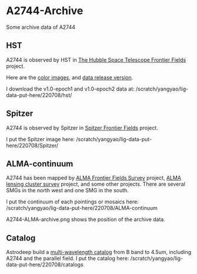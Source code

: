 # A2744-Archive
Some archive data of A2744

## HST

<!--![A2744](https://archive.stsci.edu/prepds/frontier/abell2744-epoch1-annotated.jpg)-->


A2744 is observed by HST in [The Hubble Space Telescope Frontier Fields](https://archive.stsci.edu/prepds/frontier/) project.

Here are the [color images](https://archive.stsci.edu/prepds/frontier/abell2744_display.html), and [data release version](https://archive.stsci.edu/prepds/frontier/abell2744.html).

I download the v1.0-epoch1 and v1.0-epoch2 data at: /scratch/yangyao/lig-data-put-here/220708/hst/ 

## Spitzer

<!--![SFF](https://irsa.ipac.caltech.edu/data/SPITZER/Frontier/images/A2744/A2744.IRAC.1.jpg)-->

A2744 is observed by Spitzer in [Spitzer Frontier Fields](https://irsa.ipac.caltech.edu/data/SPITZER/Frontier/) project.

I put the Spitzer image here: /scratch/yangyao/lig-data-put-here/220708/Spitzer/

## ALMA-continuum

A2744 has been mapped by [ALMA Frontier Fields Survey](https://www.astro.puc.cl/~jgonzal/ALMA_FF.html) project, [ALMA lensing cluster survey](https://ui.adsabs.harvard.edu/abs/2019asrc.confE..64K/abstract) project, and some other projects. There are several SMGs in the north west and one SMG in the south.

I put the continuum of each pointings or mosaics here: /scratch/yangyao/lig-data-put-here/220708/ALMA-continuum 

A2744-ALMA-archive.png shows the position of the archive data.

## Catalog

Astrodeep build a [multi-wavelength catalog](http://www.astrodeep.eu/frontier-fields-summary/) from B band to 4.5um, including A2744 and the parallel field. I put the catalog here: /scratch/yangyao/lig-data-put-here/220708/catalogs



